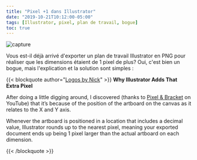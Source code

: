 ```yaml
---
title: "Pixel +1 dans Illustrator"
date: "2019-10-21T10:12:00-05:00"
tags: [Illustrator, pixel, plan de travail, bogue]
toc: true
---
```


![capture](../images/1nfograph3/illustrator-artboard-pixel.png)

Vous est-il déjà arrivé d'exporter un plan de travail Illustrator en PNG pour réaliser que les dimensions étaient de 1 pixel de plus?
Oui, c'est bien un bogue, mais l'explication et la solution sont simples :

{{< blockquote author="[Logos by Nick](https://logosbynick.com/illustrator-exports-1-pixel-more/)" >}}
**Why Illustrator Adds That Extra Pixel**

After doing a little digging around, I discovered (thanks to [Pixel & Bracket](https://www.youtube.com/watch?v=kBgVyXYwDoI) on YouTube) that it’s because of the position of the artboard on the canvas as it relates to the X and Y axis.

Whenever the artboard is positioned in a location that includes a decimal value, Illustrator rounds up to the nearest pixel, meaning your exported document ends up being 1 pixel larger than the actual artboard on each dimension.

{{< /blockquote >}}
